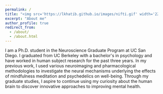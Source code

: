 ```yaml
---
permalink: /
title: "<img src='https://lkhatib.github.io/images/nifti.gif' width='225'> <br> <br> About Me"
excerpt: "About me"
author_profile: true
redirect_from: 
  - /about/
  - /about.html
---
```


I am a Ph.D. student in the Neuroscience Graduate Program at UC San Diego. I graduated from UC Berkeley with a bachelor's in psychology and have worked in human subject research for the past three years. In my previous work, I used various neuroimaging and pharmacological methodologies to investigate the neural mechanisms underlying the effects of mindfulness meditation and psychedelics on well-being. Through my graduate studies, I aspire to continue using my curiosity about the human brain to discover innovative approaches to improving mental health. 
